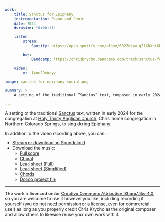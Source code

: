 ```yaml
---
work:
    title: Sanctus for Epiphany
    instrumentation: Piano and Choir
    date: 2024
    duration: "0:00:46"

    listen:
        stream:
            Spotify: https://open.spotify.com/album/6R2ZNcya1qZ1XNXniKDoDL?si=8tlFjWsMSqyzTPL5CBl3Bg

        buy:
            Bandcamp: https://chriskrycho.bandcamp.com/track/sanctus-for-epiphany

    video:
        yt: I4nuJDmWeyw

image: sanctus-for-epiphany-social.png

summary: >
    A setting of the traditional “Sanctus” text, composed in early 2024 for the congregation at Holy Trinity Anglican Church to sing during Epiphany.

---
```


A setting of the traditional [Sanctus][sanctus] text, written in early 2024 for the congregation at [Holy Trinity Anglican Church][htac], Chris’ home congregation in Northern Colorado Springs, to sing during Epiphany.

In addition to the video recording above, you can:

- [Stream or download on Soundcloud][soundcloud]
- Download the music:
    - [Full score][full]
    - [Choral][choral]
    - [Lead sheet (Full)][lead-full]
    - [Lead sheet (Simplified)][lead-simple]
    - [Chords][chords]
    - [Dorico project file][dorico]

---

The work is licensed under [Creative Commons Attribution-ShareAlike 4.0][cc], so you are welcome to use it however you like, including recording it yourself (you do not need permission or a license, even for commercial use!) as long as you properly credit Chris Krycho as the original composer and allow others to likewise reuse your own work with it.

[sanctus]: https://en.wikipedia.org/wiki/Sanctus
[htac]: https://www.holytrinityanglican.church
[soundcloud]: https://soundcloud.com/chriskrycho/sanctus-for-epiphany
[full]: https://cdn.chriskrycho.com/music/sanctus-for-epiphany/2025-01-03%20%E2%80%93%20Full%20score%20%E2%80%93%20Sanctus%20for%20Epiphany.pdf
[choral]: https://cdn.chriskrycho.com/music/sanctus-for-epiphany/2025-01-03%20%E2%80%93%20Choir%20%E2%80%93%20Sanctus%20for%20Epiphany.pdf
[lead-full]: https://cdn.chriskrycho.com/music/sanctus-for-epiphany/2025-01-03%20%E2%80%93%20Lead%20Sheet%20%E2%80%93%20Sanctus%20for%20Epiphany.pdf
[lead-simple]: https://cdn.chriskrycho.com/music/sanctus-for-epiphany/2025-02-02%20%E2%80%93%2009%20%E2%80%93%20Lead%20Sheet%20(Simple)%20%E2%80%93%20Sanctus%20for%20Epiphany.pdf
[chords]: https://cdn.chriskrycho.com/music/sanctus-for-epiphany/Sanctus%20for%20Epiphany%20%E2%80%93%20Chords.pdf
[dorico]: https://cdn.chriskrycho.com/music/sanctus-for-epiphany/Sanctus%20for%20Epiphany.dorico
[cc]: https://creativecommons.org/licenses/by-sa/4.0/deed.en
